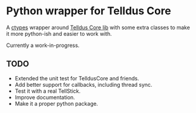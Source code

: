 Python wrapper for Telldus Core
===============================

A [ctypes](http://docs.python.org/library/ctypes.html) wrapper around [Telldus
Core lib](http://developer.telldus.com/) with some extra classes to make it
more python-ish and easier to work with.

Currently a work-in-progress.


TODO
----

* Extended the unit test for TelldusCore and friends.
* Add better support for callbacks, including thread sync.
* Test it with a real TellStick.
* Improve documentation.
* Make it a proper python package.
